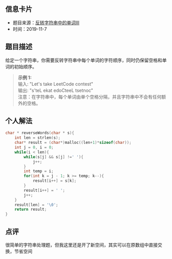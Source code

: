 ## 信息卡片
* 题目来源：[反转字符串中的单词III](https://leetcode-cn.com/problems/reverse-words-in-a-string-iii/)
* 时间：2019-11-7



## 题目描述
给定一个字符串，你需要反转字符串中每个单词的字符顺序，同时仍保留空格和单词的初始顺序。<br>
> **示例 1:** <br>
输入: "Let's take LeetCode contest" <br>
输出: "s'teL ekat edoCteeL tsetnoc"  <br>
注意：在字符串中，每个单词由单个空格分隔，并且字符串中不会有任何额外的空格。


## 个人解法
```c
char * reverseWords(char * s){
    int len = strlen(s);
    char* result = (char*)malloc((len+1)*sizeof(char));
    int j = 0, i = 0;
    while(i < len){
        while(s[j] && s[j] !=' '){
            j++;
        }
        int temp = i;
        for(int k = j - 1; k >= temp; k--){
            result[i++] = s[k];
        }
        result[i++] = ' ';
        j++;
    }
    result[len] = '\0';
    return result;
}
``` 



## 点评
很简单的字符串处理题，但我这里还是开了新空间，其实可以在原数组中直接交换，节省空间
